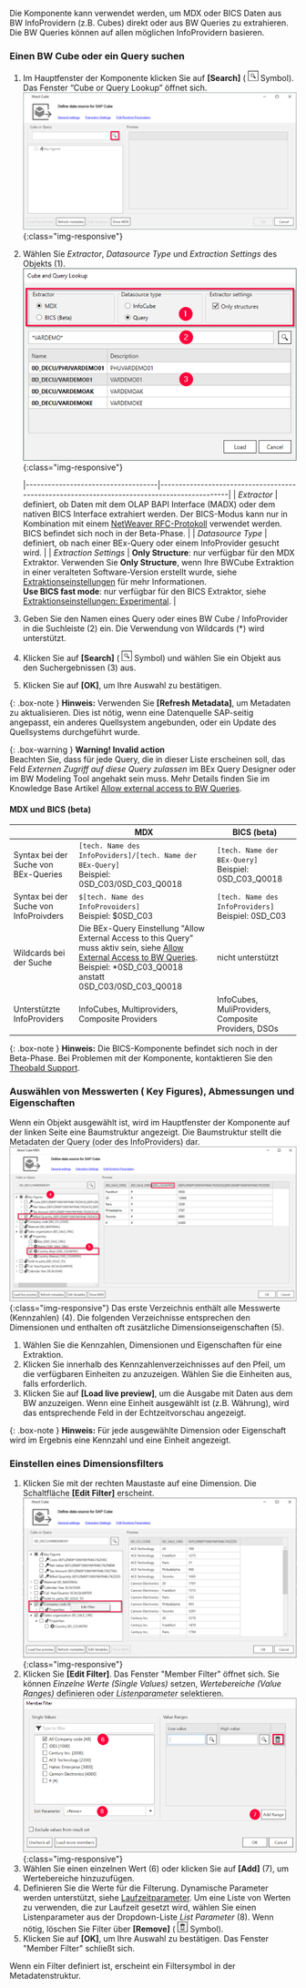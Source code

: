 
Die Komponente kann verwendet werden, um MDX oder BICS Daten aus BW InfoProvidern (z.B. Cubes) direkt oder aus BW Queries zu extrahieren. 
Die BW Queries können auf allen möglichen InfoProvidern basieren. <br>


### Einen BW Cube oder ein Query suchen

1. Im Hauptfenster der Komponente klicken Sie auf **[Search]** ( ![magnifying-glass](/img/content/icons/magnifying-glass.png) Symbol). Das Fenster “Cube or Query Lookup” öffnet sich.
![Bw-Cube-Data-Source](/img/content/Bw-Cube-Data-Source.png){:class="img-responsive"}
2. Wählen Sie *Extractor*, *Datasource Type* und *Extraction Settings* des Objekts (1).<br>
![Look-Up-Cube](/img/content/xfa/xfa_cube-query-look.png){:class="img-responsive"} 

   |------------------------------------|---------------------------------------------------------------------------------------------|
   | *Extractor*   | definiert, ob Daten mit dem OLAP BAPI Interface (MADX) oder dem nativen BICS Interface extrahiert werden. Der BICS-Modus kann nur in Kombination mit einem [NetWeaver RFC-Protokoll](../einfuehrung/sap-verbindungen-anlegen) verwendet werden. BICS befindet sich noch in der Beta-Phase.  |
   | *Datasource Type* | definiert, ob nach einer BEx-Query oder einem InfoProvider gesucht wird.  | 
   | *Extraction Settings*  | **Only Structure**: nur verfügbar für den MDX Extraktor. Verwenden Sie **Only Structure**, wenn Ihre BWCube Extraktion in einer veralteten Software-Version erstellt wurde, siehe [Extraktionseinstellungen](./infocube-extraktionseinstellungen#extraction-settings) für mehr Informationen. <br>**Use BICS fast mode**: nur verfügbar für den BICS Extraktor, siehe [Extraktionseinstellungen: Experimental](infocube-extraktionseinstellungen#experimental).  | 

3. Geben Sie den Namen eines Query oder eines BW Cube / InfoProvider in die Suchleiste (2) ein. Die Verwendung von Wildcards (*) wird unterstützt. <br>
4. Klicken Sie auf **[Search]** ( ![magnifying-glass](/img/content/icons/magnifying-glass.png) Symbol) und wählen Sie ein Objekt aus den Suchergebnissen (3) aus.
5. Klicken Sie auf **[OK]**, um Ihre Auswahl zu bestätigen.

{: .box-note }
**Hinweis:** Verwenden Sie **[Refresh Metadata]**, um Metadaten zu aktualisieren. Dies ist nötig, wenn eine Datenquelle SAP-seitig angepasst, ein anderes Quellsystem angebunden, oder ein Update des Quellsystems durchgeführt wurde.

{: .box-warning }
**Warning! Invalid action**<br>
Beachten Sie, dass für jede Query, die in dieser Liste erscheinen soll, das Feld *Externen Zugriff auf diese Query zulassen* im BEx Query Designer oder im BW Modeling Tool angehakt sein muss. 
Mehr Details finden Sie im Knowledge Base Artikel [Allow external access to BW Queries](https://kb.theobald-software.com/general/allow-external-access-to-bw-queries).

#### MDX und BICS (beta)

|                                    | MDX                                                                                         | BICS (beta)                                        |
|------------------------------------|---------------------------------------------------------------------------------------------|----------------------------------------------------|
| Syntax bei der Suche von BEx-Queries   | `[tech. Name des InfoPoviders]/[tech. Name der BEx-Query]` <br /> Beispiel: 0SD_C03/0SD_C03_Q0018        | `[tech. Name der BEx-Query]` <br /> Beispiel: 0SD_C03_Q0018   |
| Syntax bei der Suche von InfoProivders | `$[tech. Name des InfoProvoiders]`  <br /> Beispiel: $0SD_C03                                            | `[tech. Name des InfoProviders]` <br /> Beispiel: 0SD_C03      |
| Wildcards bei der Suche                | Die BEx-Query Einstellung "Allow External Access to this Query" muss aktiv sein, siehe [Allow External Access to BW Queries](https://kb.theobald-software.com/general/allow-external-access-to-bw-queries). <br /> Beispiel: *0SD_C03_Q0018 anstatt 0SD_C03/0SD_C03_Q0018                          | nicht unterstützt          |
| Unterstützte InfoProviders            | InfoCubes, Multiproviders, Composite Providers                                              | InfoCubes, MuliProviders, Composite Providers, DSOs |   

{: .box-note }
**Hinweis:** Die BICS-Komponente befindet sich noch in der Beta-Phase. Bei Problemen mit der Komponente, kontaktieren Sie den [Theobald Support](https://support.theobald-software.com).

### Auswählen von Messwerten ( Key Figures), Abmessungen und Eigenschaften
Wenn ein Objekt ausgewählt ist, wird im Hauptfenster der Komponente auf der linken Seite eine Baumstruktur angezeigt. Die Baumstruktur stellt die Metadaten der Query (oder des InfoProviders) dar. <br>
![Cube-Details](/img/content/xu/cube-measures.png){:class="img-responsive"}
Das erste Verzeichnis enthält alle Messwerte (Kennzahlen) (4). Die folgenden Verzeichnisse entsprechen den Dimensionen und enthalten oft zusätzliche Dimensionseigenschaften (5). <br>

1. Wählen Sie die Kennzahlen, Dimensionen und Eigenschaften für eine Extraktion.
2. Klicken Sie innerhalb des Kennzahlenverzeichnisses auf den Pfeil, um die verfügbaren Einheiten zu anzuzeigen. Wählen Sie die Einheiten aus, falls erforderlich.
3. Klicken Sie auf **[Load live preview]**, um die Ausgabe mit Daten aus dem BW anzuzeigen. Wenn eine Einheit ausgewählt ist (z.B. Währung), wird das entsprechende Feld in der Echtzeitvorschau angezeigt.

{: .box-note }
**Hinweis:** Für jede ausgewählte Dimension oder Eigenschaft wird im Ergebnis eine Kennzahl und eine Einheit angezeigt. 

### Einstellen eines Dimensionsfilters 
1. Klicken Sie mit der rechten Maustaste auf eine Dimension. Die Schaltfläche **[Edit Filter]** erscheint.
![Query Filter](/img/content/cube-query-filter.png){:class="img-responsive"}
2. Klicken Sie **[Edit Filter]**. Das Fenster "Member Filter" öffnet sich. Sie können *Einzelne Werte (Single Values)* setzen, *Wertebereiche (Value Ranges)* definieren oder *Listenparameter* selektieren.
![Query Filter Define](/img/content/xfa/xfa_cube-query-filter-def.png){:class="img-responsive"}
3. Wählen Sie einen einzelnen Wert (6) oder klicken Sie auf **[Add]** (7), um Wertebereiche hinzuzufügen. 
4. Definieren Sie die Werte für die Filterung. Dynamische Parameter werden unterstützt, siehe [Laufzeitparameter](./edit-runtime-parameters). Um eine Liste von Werten zu verwenden, die zur Laufzeit gesetzt wird, wählen Sie einen Listenparameter aus der Dropdown-Liste *List Parameter* (8).
Wenn nötig, löschen Sie Filter über **[Remove]** ( ![dustbin](/img/content/icons/trashbin.png) Symbol).
5. Klicken Sie auf **[OK]**, um Ihre Auswahl zu bestätigen. Das Fenster "Member Filter" schließt sich.

Wenn ein Filter definiert ist, erscheint ein Filtersymbol in der Metadatenstruktur.
